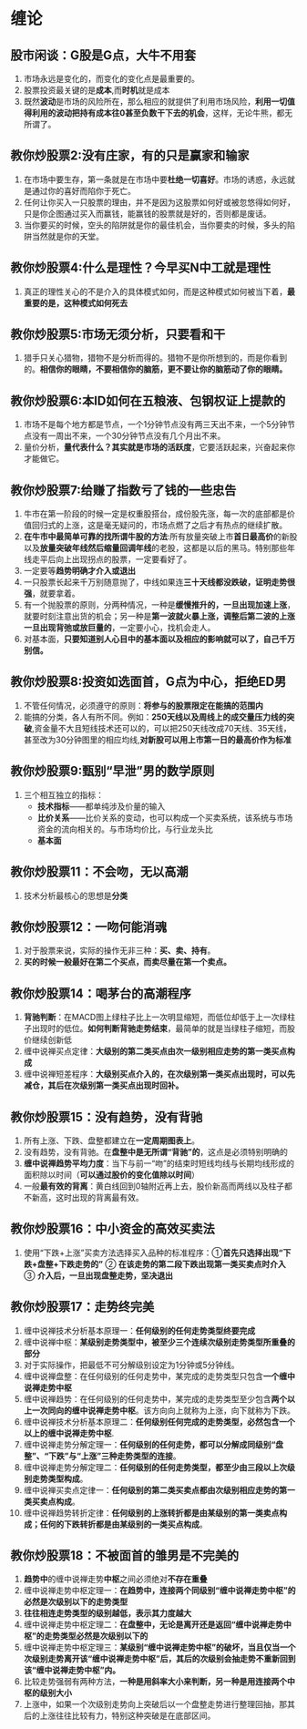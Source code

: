# 缠论

## 股市闲谈：G股是G点，大牛不用套

1. 市场永远是变化的，而变化的变化点是最重要的。
2. 股票投资最关键的是**成本**,而**时机**就是成本
3. 既然**波动**是市场的风险所在，那么相应的就提供了利用市场风险，**利用一切值得利用的波动把持有成本往0甚至负数干下去的机会**，这样，无论牛熊，都无所谓了。

## 教你炒股票2:没有庄家，有的只是赢家和输家

1. 在市场中要生存，第一条就是在市场中要**杜绝一切喜好**。市场的诱惑，永远就是通过你的喜好而陷你于死亡。
2. 任何让你买入一只股票的理由，并不是因为这股票如何好或被忽悠得如何好，只是你企图通过买入而赢钱，能赢钱的股票就是好的，否则都是废话。
3. 当你要买的时候，空头的陷阱就是你的最佳机会，当你要卖的时候，多头的陷阱当然就是你的天堂。

## 教你炒股票4:什么是理性？今早买N中工就是理性

1. 真正的理性关心的不是介入的具体模式如何，而是这种模式如何被当下着，**最重要的是，这种模式如何死去**

## 教你炒股票5:市场无须分析，只要看和干

1. 猎手只关心猎物，猎物不是分析而得的。猎物不是你所想到的，而是你看到的。**相信你的眼睛，不要相信你的脑筋，更不要让你的脑筋动了你的眼睛。**

## 教你炒股票6:本ID如何在五粮液、包钢权证上提款的

1. 市场不是每个地方都是节点，一个1分钟节点没有两三天出不来，一个5分钟节点没有一周出不来，一个30分钟节点没有几个月出不来。
2. 量价分析，**量代表什么？其实就是市场的活跃度**，它要活跃起来，兴奋起来你才能做它。

## 教你炒股票7:给赚了指数亏了钱的一些忠告

1. 牛市在第一阶段的时候一定是权重股搭台，成份股先涨，每一次的底部都是价值回归式的上涨，这是毫无疑问的，市场点燃了之后才有热点的继续扩散。
2. **在牛市中最简单可靠的找所谓牛股的方法**:所有放量突破上市**首日最高价**的新股以及**放量突破年线然后缩量回调年线**的老股，这都是以后的黑马。特别那些年线走平后向上出现拐点的股票，一定要看好了。
3. 一定要等**趋势明确才介入或退出**
4. 一只股票长起来千万别随意抛了，中线如果连**三十天线都没跌破，证明走势很强**，就要拿着。
5. 有一个抛股票的原则，分两种情况，一种是**缓慢推升的，一旦出现加速上涨**，就要时刻注意出货的机会；另一种是**第一波就火暴上涨，调整后第二波的上涨一旦出现背弛或放巨量的**，一定要小心，找机会走人。
6. 对基本面，**只要知道别人心目中的基本面以及相应的影响就可以了，自己千万别信。**

## 教你炒股票8:投资如选面首，G点为中心，拒绝ED男

1. 不管任何情况，必须遵守的原则：**将参与的股票限定在能搞的范围内**
2. 能搞的分类，各人有所不同。例如：**250天线以及周线上的成交量压力线的突破**,资金量不大且短线技术还可以的，可以把250天线改成70天线、35天线，甚至改为30分钟图里的相应均线,**对新股可以用上市第一日的最高价作为标准**

## 教你炒股票9:甄别“早泄”男的数学原则

1. 三个相互独立的指标：
    * **技术指标**——都单纯涉及价量的输入
    * **比价关系**——比价关系的变动，也可以构成一个买卖系统，该系统与市场资金的流向相关的。与市场均价比，与行业龙头比
    * **基本面**

## 教你炒股票11：不会吻，无以高潮

1. 技术分析最核心的思想是**分类**

## 教你炒股票12：一吻何能消魂

1. 对于股票来说，实际的操作无非三种：**买、卖、持有**。
2. **买的时候一般最好在第二个买点，而卖尽量在第一个卖点。**

## 教你炒股票14：喝茅台的高潮程序

1. **背驰判断**：在MACD图上绿柱子比上一次明显缩短，而低位却低于上一次绿柱子出现时的低位。**如何判断背驰走势结束**，最简单的就是当绿柱子缩短，而股价继续创新低
2. 缠中说禅买点定律：**大级别的第二类买点由次一级别相应走势的第一类买点构成**
3. 缠中说禅短差程序：**大级别买点介入的，在次级别第一类买点出现时，可以先减仓，其后在次级别第一类买点出现时回补。**

## 教你炒股票15：没有趋势，没有背驰

1. 所有上涨、下跌、盘整都建立在**一定周期图表上**。
2. 没有趋势，没有背驰。在**盘整中是无所谓“背驰”的**，这点是必须特别明确的
3. **缠中说禅趋势平均力度**：当下与前一“吻”的结束时短线均线与长期均线形成的面积除以时间（**可以通过股价的变化值除以时间**）
4. 一般**最有效的背离**：黄白线回到0轴附近再上去，股价新高而两线以及柱子都不新高，这时出现的背离最有效。

## 教你炒股票16：中小资金的高效买卖法

1. 使用“下跌+上涨”买卖方法选择买入品种的标准程序：①**首先只选择出现“下跌+盘整+下跌走势的”** ② **在该走势的第二段下跌出现第一类买卖点时介入**  ③ **介入后，一旦出现盘整走势，坚决退出**

## 教你炒股票17：走势终完美

1. 缠中说禅技术分析基本原理一：**任何级别的任何走势类型终要完成**
2. 缠中说禅中枢：**某级别走势类型中，被至少三个连续次级别走势类型所重叠的部分**
3. 对于实际操作，把最低不可分解级别设定为1分钟或5分钟线。
4. 缠中说禅盘整：在任何级别的任何走势中，某完成的走势类型只包含**一个缠中说禅走势中枢**
5. 缠中说禅趋势：在任何级别的任何走势中，某完成的走势类型至少包含**两个以上一次同向的缠中说禅走势中枢**。该方向向上就称为上涨，向下就称为下跌。
6. 缠中说禅技术分析基本原理二：**任何级别任何完成的走势类型，必然包含一个以上的缠中说禅走势中枢**.
7. 缠中说禅走势分解定理一：**任何级别的任何走势，都可以分解成同级别“盘整”、“下跌”与“上涨”三种走势类型的连接**。
8. 缠中说禅走势分解定理二：**任何级别的任何走势类型，都至少由三段以上次级别走势类型构成**。
9. 缠中说禅买卖点定律一：**任何级别的第二类买卖点都由次级别相应走势的第一类买卖点构成**。
10. 缠中说禅趋势转折定律：**任何级别的上涨转折都是由某级别的第一类卖点构成；任何的下跌转折都是由某级别的一类买点构成**。

## 教你炒股票18：不被面首的雏男是不完美的

1. **趋势中**的缠中说禅走势**中枢**之间必须绝对**不存在重叠**
2. 缠中说禅走势中枢定理一：**在趋势中，连接两个同级别“缠中说禅走势中枢”的必然是次级别以下的走势类型**
3. **往往相连走势类型的级别越低，表示其力度越大**
4. 缠中说禅走势中枢定理二：**在盘整中，无论是离开还是返回“缠中说禅走势中枢”的走势类型必然是次级别以下的**
5. 缠中说禅走势中枢定理三：**某级别“缠中说禅走势中枢”的破坏，当且仅当一个次级别走势离开该“缠中说禅走势中枢”后，其后的次级别会抽走势不重新回到该“缠中说禅走势中枢”内。**
6. 比较走势强弱有两种方法，**一种是用斜率大小来判断，另一种是用连接两个中枢的级别大小**
7. 上涨中，如果一个次级别走势向上突破后以一个盘整走势进行整理回抽，那其后的上涨往往比较有力，特别这种突破是在底部区间。
